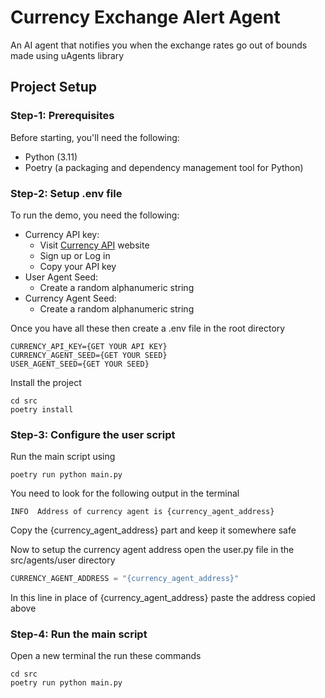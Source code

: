 
# Currency Exchange Alert Agent

An AI agent that notifies you when the exchange rates go out of bounds
made using uAgents library




## Project Setup

### Step-1: Prerequisites
Before starting, you'll need the following:
- Python (3.11)
- Poetry (a packaging and dependency management tool for Python)

### Step-2: Setup .env file
To run the demo, you need the following:
- Currency API key:
    - Visit [Currency API](https://currencyapi.com/) website
    - Sign up or Log in
    - Copy your API key
- User Agent Seed:
    - Create a random alphanumeric string 
- Currency Agent Seed:
    - Create a random alphanumeric string

Once you have all these then create a .env file in the root directory
```shell
CURRENCY_API_KEY={GET YOUR API KEY}
CURRENCY_AGENT_SEED={GET YOUR SEED}
USER_AGENT_SEED={GET YOUR SEED}
```
Install the project
```shell
cd src 
poetry install
```
### Step-3: Configure the user script
Run the main script using
```shell 
poetry run python main.py
```
You need to look for the following output in the terminal
```shell
INFO  Address of currency agent is {currency_agent_address}
```
Copy the {currency_agent_address} part and keep it somewhere safe

Now to setup the currency agent address open the user.py file in the src/agents/user directory 

```python
CURRENCY_AGENT_ADDRESS = "{currency_agent_address}"
```

In this line in place of {currency_agent_address} paste the address copied above

### Step-4: Run the main script
Open a new terminal the run these commands
```shell
cd src
poetry run python main.py
```
